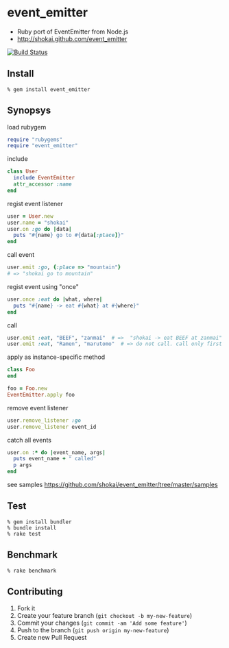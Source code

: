 event_emitter
=============

* Ruby port of EventEmitter from Node.js
* http://shokai.github.com/event_emitter

[![Build Status](https://travis-ci.org/shokai/event_emitter.svg)](https://travis-ci.org/shokai/event_emitter)


Install
-------

    % gem install event_emitter


Synopsys
--------

load rubygem
```ruby
require "rubygems"
require "event_emitter"
```

include
```ruby
class User
  include EventEmitter
  attr_accessor :name
end
```

regist event listener
```ruby
user = User.new
user.name = "shokai"
user.on :go do |data|
  puts "#{name} go to #{data[:place]}"
end
```

call event
```ruby
user.emit :go, {:place => "mountain"}
# => "shokai go to mountain"
```

regist event using "once"
```ruby
user.once :eat do |what, where|
  puts "#{name} -> eat #{what} at #{where}"
end
```

call
```ruby
user.emit :eat, "BEEF", "zanmai"  # =>  "shokai -> eat BEEF at zanmai"
user.emit :eat, "Ramen", "marutomo"  # => do not call. call only first time.
```

apply as instance-specific method
```ruby
class Foo
end

foo = Foo.new
EventEmitter.apply foo
```

remove event listener
```ruby
user.remove_listener :go
user.remove_listener event_id
```

catch all events
```ruby
user.on :* do |event_name, args|
  puts event_name + " called"
  p args
end
```

see samples https://github.com/shokai/event_emitter/tree/master/samples


Test
----

    % gem install bundler
    % bundle install
    % rake test


Benchmark
---------

    % rake benchmark


Contributing
------------
1. Fork it
2. Create your feature branch (`git checkout -b my-new-feature`)
3. Commit your changes (`git commit -am 'Add some feature'`)
4. Push to the branch (`git push origin my-new-feature`)
5. Create new Pull Request